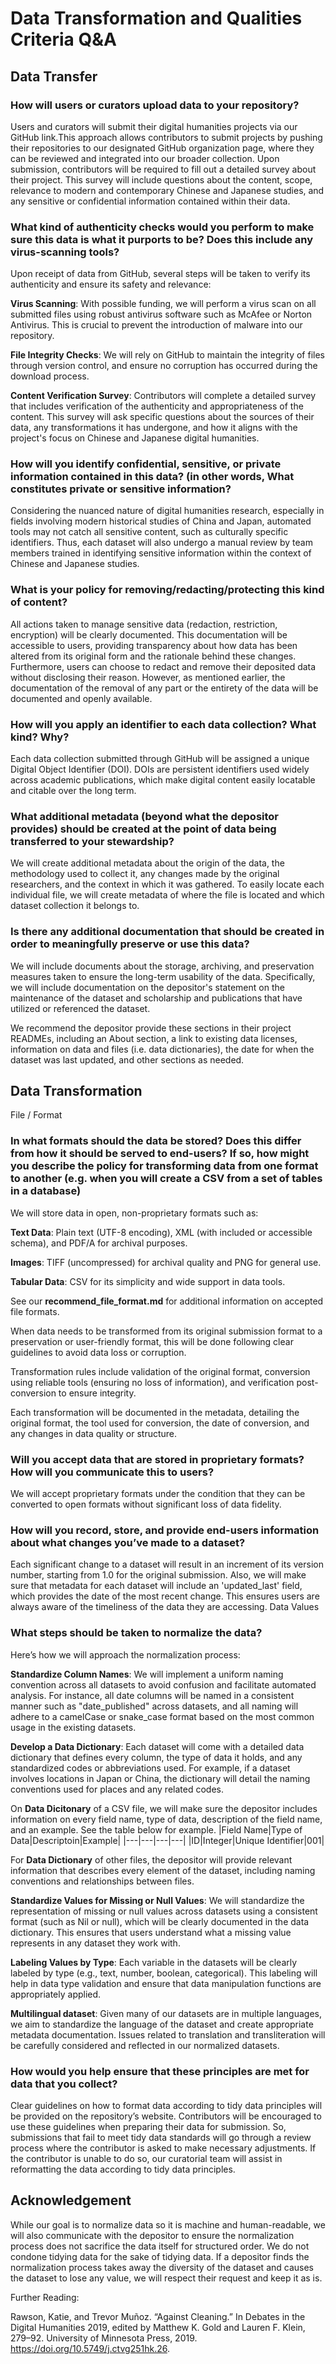 # Data Transformation and Qualities Criteria Q&A

## Data Transfer

### How will users or curators upload data to your repository? 

Users and curators will submit their digital humanities projects via our GitHub link.This approach allows contributors to submit projects by pushing their repositories to our designated GitHub organization page, where they can be reviewed and integrated into our broader collection. Upon submission, contributors will be required to fill out a detailed survey about their project. This survey will include questions about the content, scope, relevance to modern and contemporary Chinese and Japanese studies, and any sensitive or confidential information contained within their data. 

### What kind of authenticity checks would you perform to make sure this data is what it purports to be? Does this include any virus-scanning tools?

Upon receipt of data from GitHub, several steps will be taken to verify its authenticity and ensure its safety and relevance:

__Virus Scanning__: With possible funding, we will perform a virus scan on all submitted files using robust antivirus software such as McAfee or Norton Antivirus. This is crucial to prevent the introduction of malware into our repository.

__File Integrity Checks__: We will rely on GitHub to maintain the integrity of files through version control, and ensure no 
corruption has occurred during the download process.

__Content Verification Survey__: Contributors will complete a detailed survey that includes verification of the authenticity and appropriateness of the content. This survey will ask specific questions about the sources of their data, any transformations it has undergone, and how it aligns with the project's focus on Chinese and Japanese digital humanities.

### How will you identify confidential, sensitive, or private information contained in this data? (in other words, What constitutes private or sensitive information? 

Considering the nuanced nature of digital humanities research, especially in fields involving modern historical studies of China and Japan, automated tools may not catch all sensitive content, such as culturally specific identifiers. Thus, each dataset will also undergo a manual review by team members trained in identifying sensitive information within the context of Chinese and Japanese studies.

### What is your policy for removing/redacting/protecting this kind of content?

All actions taken to manage sensitive data (redaction, restriction, encryption) will be clearly documented. This documentation will be accessible to users, providing transparency about how data has been altered from its original form and the rationale behind these changes. Furthermore, users can choose to redact and remove their deposited data without disclosing their reason. However, as mentioned earlier, the documentation of the removal of any part or the entirety of the data will be documented and openly available. 

### How will you apply an identifier to each data collection? What kind? Why?

Each data collection submitted through GitHub will be assigned a unique Digital Object Identifier (DOI). DOIs are persistent identifiers used widely across academic publications, which make digital content easily locatable and citable over the long term. 

### What additional metadata (beyond what the depositor provides) should be created at the point of data being transferred to your stewardship?

We will create additional metadata about the origin of the data, the methodology used to collect it, any changes made by the original researchers, and the context in which it was gathered. To easily locate each individual file, we will create metadata of where the file is located and which dataset collection it belongs to. 

### Is there any additional documentation that should be created in order to meaningfully preserve or use this data?

We will include documents about the storage, archiving, and preservation measures taken to ensure the long-term usability of the data. Specifically, we will include documentation on the depositor's statement on the maintenance of the dataset and scholarship and publications that have utilized or referenced the dataset. 

We recommend the depositor provide these sections in their project READMEs, including an About section, a link to existing data licenses, information on data and files (i.e. data dictionaries), the date for when the dataset was last updated, and other sections as needed. 

## Data Transformation

File / Format

### In what formats should the data be stored? Does this differ from how it should be served to end-users? If so, how might you describe the policy for transforming data from one format to another (e.g. when you will create a CSV from a set of tables in a database)

We will store data in open, non-proprietary formats such as:

__Text Data__: Plain text (UTF-8 encoding), XML (with included or accessible schema), and PDF/A for archival purposes.

__Images__: TIFF (uncompressed) for archival quality and PNG for general use.

__Tabular Data__: CSV for its simplicity and wide support in data tools.

See our __recommend_file_format.md__ for additional information on accepted file formats. 

When data needs to be transformed from its original submission format to a preservation or user-friendly format, this will be done following clear guidelines to avoid data loss or corruption.

Transformation rules include validation of the original format, conversion using reliable tools (ensuring no loss of information), and verification post-conversion to ensure integrity.

Each transformation will be documented in the metadata, detailing the original format, the tool used for conversion, the date of conversion, and any changes in data quality or structure.

### Will you accept data that are stored in proprietary formats? How will you communicate this to users?

We will accept proprietary formats under the condition that they can be converted to open formats without significant loss of data fidelity.

### How will you record, store, and provide end-users information about what changes you’ve made to a dataset? 

Each significant change to a dataset will result in an increment of its version number, starting from 1.0 for the original submission. Also, we will make sure that metadata for each dataset will include an 'updated_last' field, which provides the date of the most recent change. This ensures users are always aware of the timeliness of the data they are accessing.
Data Values

### What steps should be taken to normalize the data? 

Here’s how we will approach the normalization process:

__Standardize Column Names__: We will implement a uniform naming convention across all datasets to avoid confusion and facilitate automated analysis. For instance, all date columns will be named in a consistent manner such as "date_published" across datasets, and all naming will adhere to a camelCase or snake_case format based on the most common usage in the existing datasets.

__Develop a Data Dictionary__: Each dataset will come with a detailed data dictionary that defines every column, the type of data it holds, and any standardized codes or abbreviations used. For example, if a dataset involves locations in Japan or China, the dictionary will detail the naming conventions used for places and any related codes.

  On __Data Dicitonary__ of a CSV file, we will make sure the depositor includes information on every field name, type of data, description of the field name, and an example. See the table below for example.
|Field Name|Type of Data|Descriptoin|Example|
|---|---|---|---|
|ID|Integer|Unique Identifier|001|

For __Data Dictionary__ of other files, the depositor will provide relevant information that describes every element of the dataset, including naming conventions and relationships between files.

__Standardize Values for Missing or Null Values__: We will standardize the representation of missing or null values across datasets using a consistent format (such as Nil or null), which will be clearly documented in the data dictionary. This ensures that users understand what a missing value represents in any dataset they work with.

__Labeling Values by Type__: Each variable in the datasets will be clearly labeled by type (e.g., text, number, boolean, categorical). This labeling will help in data type validation and ensure that data manipulation functions are appropriately applied.

__Multilingual dataset__: Given many of our datasets are in multiple languages, we aim to standardize the language of the dataset and create appropriate metadata documentation. Issues related to translation and transliteration will be carefully considered and reflected in our normalized datasets. 

### How would you help ensure that these principles are met for data that you collect?

Clear guidelines on how to format data according to tidy data principles will be provided on the repository’s website. Contributors will be encouraged to use these guidelines when preparing their data for submission. So, submissions that fail to meet tidy data standards will go through a review process where the contributor is asked to make necessary adjustments. If the contributor is unable to do so, our curatorial team will assist in reformatting the data according to tidy data principles.

## Acknowledgement

While our goal is to normalize data so it is machine and human-readable, we will also communicate with the depositor to ensure the normalization process does not sacrifice the data itself for structured order. We do not condone tidying data for the sake of tidying data. If a depositor finds the normalization process takes away the diversity of the dataset and causes the dataset to lose any value, we will respect their request and keep it as is. 

Further Reading: 

Rawson, Katie, and Trevor Muñoz. “Against Cleaning.” In Debates in the Digital Humanities 2019, edited by Matthew K. Gold and Lauren F. Klein, 279–92. University of Minnesota Press, 2019. https://doi.org/10.5749/j.ctvg251hk.26.
